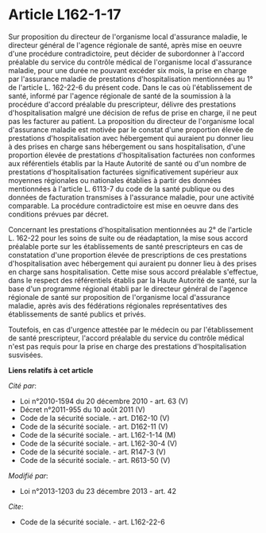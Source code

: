 # Article L162-1-17

Sur proposition du directeur de l'organisme local d'assurance maladie, le directeur général de l'agence régionale de santé,
après mise en oeuvre d'une procédure contradictoire, peut décider de subordonner à l'accord préalable du service du contrôle
médical de l'organisme local d'assurance maladie, pour une durée ne pouvant excéder six mois, la prise en charge par
l'assurance maladie de prestations d'hospitalisation mentionnées au 1° de l'article L. 162-22-6 du présent code. Dans le cas
où l'établissement de santé, informé par l'agence régionale de santé de la soumission à la procédure d'accord préalable du
prescripteur, délivre des prestations d'hospitalisation malgré une décision de refus de prise en charge, il ne peut pas les
facturer au patient. La proposition du directeur de l'organisme local d'assurance maladie est motivée par le constat d'une
proportion élevée de prestations d'hospitalisation avec hébergement qui auraient pu donner lieu à des prises en charge sans
hébergement ou sans hospitalisation, d'une proportion élevée de prestations d'hospitalisation facturées non conformes aux
référentiels établis par la Haute Autorité de santé ou d'un nombre de prestations d'hospitalisation facturées
significativement supérieur aux moyennes régionales ou nationales établies à partir des données mentionnées à l'article L.
6113-7 du code de la santé publique ou des données de facturation transmises à l'assurance maladie, pour une activité
comparable. La procédure contradictoire est mise en oeuvre dans des conditions prévues par décret. 

Concernant les prestations d'hospitalisation mentionnées au 2° de l'article L. 162-22 pour les soins de suite ou de
réadaptation, la mise sous accord préalable porte sur les établissements de santé prescripteurs en cas de constatation d'une
proportion élevée de prescriptions de ces prestations d'hospitalisation avec hébergement qui auraient pu donner lieu à des
prises en charge sans hospitalisation. Cette mise sous accord préalable s'effectue, dans le respect des référentiels établis
par la Haute Autorité de santé, sur la base d'un programme régional établi par le directeur général de l'agence régionale de
santé sur proposition de l'organisme local d'assurance maladie, après avis des fédérations régionales représentatives des
établissements de santé publics et privés. 

Toutefois, en cas d'urgence attestée par le médecin ou par l'établissement de santé prescripteur, l'accord préalable du
service du contrôle médical n'est pas requis pour la prise en charge des prestations d'hospitalisation susvisées.

**Liens relatifs à cet article**

_Cité par_:

  - Loi n°2010-1594 du 20 décembre 2010 - art. 63 (V)
  - Décret n°2011-955 du 10 août 2011 (V)
  - Code de la sécurité sociale. - art. D162-10 (V)
  - Code de la sécurité sociale. - art. D162-11 (V)
  - Code de la sécurité sociale. - art. L162-1-14 (M)
  - Code de la sécurité sociale. - art. L162-30-4 (V)
  - Code de la sécurité sociale. - art. R147-3 (V)
  - Code de la sécurité sociale. - art. R613-50 (V)

_Modifié par_:

  - Loi n°2013-1203 du 23 décembre 2013 - art. 42

_Cite_:

  - Code de la sécurité sociale. - art. L162-22-6
